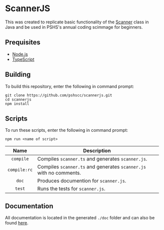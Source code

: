 # ScannerJS
This was created to replicate basic functionality of the [Scanner](https://docs.oracle.com/javase/10/docs/api/java/util/Scanner.html) class in Java and be used in PSHS's annual coding scimmage for beginners.

## Prequisites
- [Node.js](https://nodejs.org/en/)
- [TypeScript](https://www.typescriptlang.org/index.html)

## Building
To build this repository, enter the following in command prompt:
```shell
git clone https://github.com/pshscc/scannerjs.git
cd scannerjs
npm install
```

## Scripts
To run these scripts, enter the following in command prompt: 
```shell
npm run <name of script>
```
| Name | Description |
| :-: | - |
| `compile` | Compiles `scanner.ts` and generates `scanner.js`. |
| `compile:rc` | Compiles `scanner.ts` and generates `scanner.js` with no comments. |
| `doc` | Produces documention for `scanner.js`. |
| `test` | Runs the tests for `scanner.js`. |

## Documentation
All documentation is located in the generated `./doc` folder and can also be found [here](https://pshscc.github.io/scannerjs/).